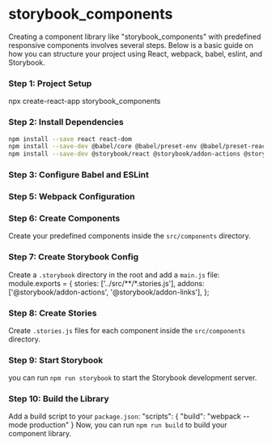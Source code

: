 # storybook_components
Creating a component library like "storybook_components" with predefined responsive components involves several steps. Below is a basic guide on how you can structure your project using React, webpack, babel, eslint, and Storybook.

### Step 1: Project Setup
npx create-react-app storybook_components

### Step 2: Install Dependencies
```bash
npm install --save react react-dom
npm install --save-dev @babel/core @babel/preset-env @babel/preset-react babel-loader webpack webpack-cli webpack-dev-server eslint eslint-loader style-loader css-loader
npm install --save-dev @storybook/react @storybook/addon-actions @storybook/addon-links
```
### Step 3: Configure Babel and ESLint

### Step 5: Webpack Configuration

### Step 6: Create Components
Create your predefined components inside the `src/components` directory.

### Step 7: Create Storybook Config
Create a `.storybook` directory in the root and add a `main.js` file:
module.exports = {
  stories: ['../src/**/*.stories.js'],
  addons: ['@storybook/addon-actions', '@storybook/addon-links'],
};

### Step 8: Create Stories
Create `.stories.js` files for each component inside the `src/components` directory.

### Step 9: Start Storybook
 you can run `npm run storybook` to start the Storybook development server.

### Step 10: Build the Library
Add a build script to your `package.json`:
"scripts": {
  "build": "webpack --mode production"
}
Now, you can run `npm run build` to build your component library.


